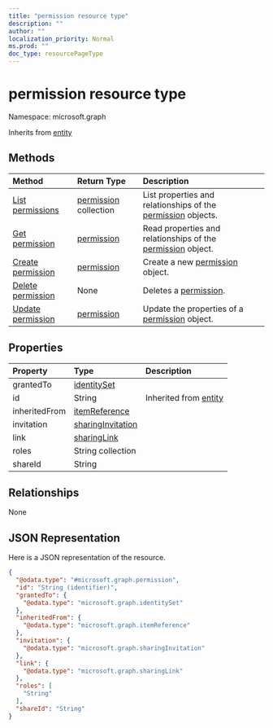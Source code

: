 ```yaml
---
title: "permission resource type"
description: ""
author: ""
localization_priority: Normal
ms.prod: ""
doc_type: resourcePageType
---
```


# permission resource type


Namespace: microsoft.graph




Inherits from [entity](../resources/entity.md)

## Methods
|Method|Return Type|Description|
|:---|:---|:---|
|[List permissions](../api/permission-list.md)|[permission](../resources/permission.md) collection|List properties and relationships of the [permission](../resources/permission.md) objects.|
|[Get permission](../api/permission-get.md)|[permission](../resources/permission.md)|Read properties and relationships of the [permission](../resources/permission.md) object.|
|[Create permission](../api/permission-create.md)|[permission](../resources/permission.md)|Create a new [permission](../resources/permission.md) object.|
|[Delete permission](../api/permission-delete.md)|None|Deletes a [permission](../resources/permission.md).|
|[Update permission](../api/permission-update.md)|[permission](../resources/permission.md)|Update the properties of a [permission](../resources/permission.md) object.|

## Properties
|Property|Type|Description|
|:---|:---|:---|
|grantedTo|[identitySet](../resources/identityset.md)||
|id|String| Inherited from [entity](../resources/entity.md)|
|inheritedFrom|[itemReference](../resources/itemreference.md)||
|invitation|[sharingInvitation](../resources/sharinginvitation.md)||
|link|[sharingLink](../resources/sharinglink.md)||
|roles|String collection||
|shareId|String||

## Relationships
None

## JSON Representation
Here is a JSON representation of the resource.
<!-- {
  "blockType": "resource",
  "keyProperty": "id",
  "@odata.type": "microsoft.graph.permission",
  "baseType": "microsoft.graph.entity",
  "openType": false
}
-->
``` json
{
  "@odata.type": "#microsoft.graph.permission",
  "id": "String (identifier)",
  "grantedTo": {
    "@odata.type": "microsoft.graph.identitySet"
  },
  "inheritedFrom": {
    "@odata.type": "microsoft.graph.itemReference"
  },
  "invitation": {
    "@odata.type": "microsoft.graph.sharingInvitation"
  },
  "link": {
    "@odata.type": "microsoft.graph.sharingLink"
  },
  "roles": [
    "String"
  ],
  "shareId": "String"
}
```


